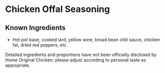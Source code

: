 # Chicken Offal Seasoning

## Known Ingredients
- Hot pot base, cooked lard, yellow wine, broad bean chili sauce, chicken fat, dried red peppers, etc.

Detailed ingredients and proportions have not been officially disclosed by Home Original Chicken; please adjust according to personal taste as appropriate.